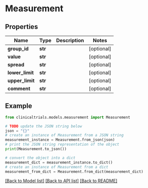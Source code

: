 # Measurement


## Properties

Name | Type | Description | Notes
------------ | ------------- | ------------- | -------------
**group_id** | **str** |  | [optional] 
**value** | **str** |  | [optional] 
**spread** | **str** |  | [optional] 
**lower_limit** | **str** |  | [optional] 
**upper_limit** | **str** |  | [optional] 
**comment** | **str** |  | [optional] 

## Example

```python
from clinicaltrials.models.measurement import Measurement

# TODO update the JSON string below
json = "{}"
# create an instance of Measurement from a JSON string
measurement_instance = Measurement.from_json(json)
# print the JSON string representation of the object
print(Measurement.to_json())

# convert the object into a dict
measurement_dict = measurement_instance.to_dict()
# create an instance of Measurement from a dict
measurement_from_dict = Measurement.from_dict(measurement_dict)
```
[[Back to Model list]](../README.md#documentation-for-models) [[Back to API list]](../README.md#documentation-for-api-endpoints) [[Back to README]](../README.md)


